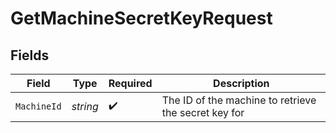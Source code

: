 # GetMachineSecretKeyRequest


## Fields

| Field                                                | Type                                                 | Required                                             | Description                                          |
| ---------------------------------------------------- | ---------------------------------------------------- | ---------------------------------------------------- | ---------------------------------------------------- |
| `MachineId`                                          | *string*                                             | :heavy_check_mark:                                   | The ID of the machine to retrieve the secret key for |